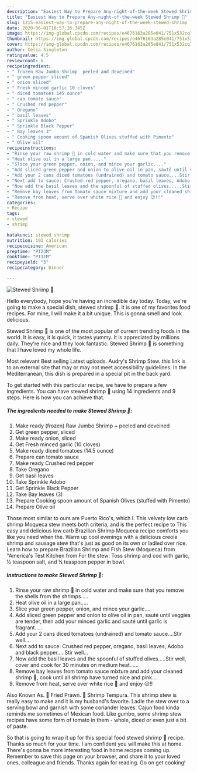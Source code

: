 ```yaml
---
description: "Easiest Way to Prepare Any-night-of-the-week Stewed Shrimp 🍤"
title: "Easiest Way to Prepare Any-night-of-the-week Stewed Shrimp 🍤"
slug: 1215-easiest-way-to-prepare-any-night-of-the-week-stewed-shrimp
date: 2020-06-01T10:57:26.345Z
image: https://img-global.cpcdn.com/recipes/e4676163a285e041/751x532cq70/stewed-shrimp-🍤-recipe-main-photo.jpg
thumbnail: https://img-global.cpcdn.com/recipes/e4676163a285e041/751x532cq70/stewed-shrimp-🍤-recipe-main-photo.jpg
cover: https://img-global.cpcdn.com/recipes/e4676163a285e041/751x532cq70/stewed-shrimp-🍤-recipe-main-photo.jpg
author: Celia Singleton
ratingvalue: 4.5
reviewcount: 6
recipeingredient:
- " frozen Raw Jumbo Shrimp  peeled and deveined"
- " green pepper sliced"
- " onion sliced"
- " Fresh minced garlic 10 cloves"
- " diced tomatoes 145 ounce"
- " can tomato sauce"
- " Crushed red pepper"
- " Oregano"
- " basil leaves"
- " Sprinkle Adobo"
- " Sprinkle Black Pepper"
- " Bay leaves 3"
- " Cooking spoon amount of Spanish Olives stuffed with Pimento"
- " Olive oil"
recipeinstructions:
- "Rinse your raw shrimp 🍤 in cold water and make sure that you remove the shells from the shrimps....."
- "Heat olive oil in a large pan....."
- "Slice your green pepper, onion, and mince your garlic...."
- "Add sliced green pepper and onion to olive oil in pan, sauté until veggies are tender, then add your minced garlic and sauté until garlic is fragrant....."
- "Add your 2 cans diced tomatoes (undrained) and tomato sauce....Stir well...."
- "Next add to sauce: Crushed red pepper, oregano, basil leaves, Adobo and black pepper.....Stir well..."
- "Now add the basil leaves and the spoonful of stuffed olives.....Stir well, cover and cook for 30 minutes on medium heat......"
- "Remove bay leaves from tomato sauce mixture and add your cleaned shrimp 🍤, cook until all shrimp have turned nice and pink...."
- "Remove from heat, serve over white rice 🍚 and enjoy 😉!!"
categories:
- Recipe
tags:
- stewed
- shrimp

katakunci: stewed shrimp 
nutrition: 191 calories
recipecuisine: American
preptime: "PT23M"
cooktime: "PT31M"
recipeyield: "3"
recipecategory: Dinner

---
```



![Stewed Shrimp 🍤](https://img-global.cpcdn.com/recipes/e4676163a285e041/751x532cq70/stewed-shrimp-🍤-recipe-main-photo.jpg)

Hello everybody, hope you're having an incredible day today. Today, we're going to make a special dish, stewed shrimp 🍤. It is one of my favorites food recipes. For mine, I will make it a bit unique. This is gonna smell and look delicious.

Stewed Shrimp 🍤 is one of the most popular of current trending foods in the world. It is easy, it is quick, it tastes yummy. It is appreciated by millions daily. They're nice and they look fantastic. Stewed Shrimp 🍤 is something that I have loved my whole life.

Most relevant Best selling Latest uploads. Audry&#39;s Shrimp Stew. this link is to an external site that may or may not meet accessibility guidelines. In the Mediterranean, this dish is prepared in a special pit in the back yard.


To get started with this particular recipe, we have to prepare a few ingredients. You can have stewed shrimp 🍤 using 14 ingredients and 9 steps. Here is how you can achieve that.

<!--inarticleads1-->

##### The ingredients needed to make Stewed Shrimp 🍤:

1. Make ready  (frozen) Raw Jumbo Shrimp ~ peeled and deveined
1. Get  green pepper, sliced
1. Make ready  onion, sliced
1. Get  Fresh minced garlic (10 cloves)
1. Make ready  diced tomatoes (14.5 ounce)
1. Prepare  can tomato sauce
1. Make ready  Crushed red pepper
1. Take  Oregano
1. Get  basil leaves
1. Take  Sprinkle Adobo
1. Get  Sprinkle Black Pepper
1. Take  Bay leaves (3)
1. Prepare  Cooking spoon amount of Spanish Olives (stuffed with Pimento)
1. Prepare  Olive oil


Those most similar to ours are Puerto Rico&#39;s, which I. This velvety low carb shrimp Moqueca stew meets both criteria, and is the perfect recipe to This easy and delicious low carb Brazilian Shrimp Moqueca recipe comforts you like you need when the. Warm up cool evenings with a delicious creole shrimp and sausage stew that&#39;s just as good on its own or ladled over rice. Learn how to prepare Brazilian Shrimp and Fish Stew (Moqueca) from &#34;America&#39;s Test Kitchen from For the stew: Toss shrimp and cod with garlic, ½ teaspoon salt, and ¼ teaspoon pepper in bowl. 

<!--inarticleads2-->

##### Instructions to make Stewed Shrimp 🍤:

1. Rinse your raw shrimp 🍤 in cold water and make sure that you remove the shells from the shrimps.....
1. Heat olive oil in a large pan.....
1. Slice your green pepper, onion, and mince your garlic....
1. Add sliced green pepper and onion to olive oil in pan, sauté until veggies are tender, then add your minced garlic and sauté until garlic is fragrant.....
1. Add your 2 cans diced tomatoes (undrained) and tomato sauce....Stir well....
1. Next add to sauce: Crushed red pepper, oregano, basil leaves, Adobo and black pepper.....Stir well...
1. Now add the basil leaves and the spoonful of stuffed olives.....Stir well, cover and cook for 30 minutes on medium heat......
1. Remove bay leaves from tomato sauce mixture and add your cleaned shrimp 🍤, cook until all shrimp have turned nice and pink....
1. Remove from heat, serve over white rice 🍚 and enjoy 😉!!


Also Known As. 🍤 Fried Prawn. 🍤 Shrimp Tempura. This shrimp stew is really easy to make and it is my husband&#39;s favorite. Ladle the stew over to a serving bowl and garnish with some coriander leaves. Cajun food kinda reminds me sometimes of Mexican food. Like gumbo, some shrimp stew recipes have some form of tomato in them - whole, diced or even just a bit of paste. 

So that is going to wrap it up for this special food stewed shrimp 🍤 recipe. Thanks so much for your time. I am confident you will make this at home. There's gonna be more interesting food in home recipes coming up. Remember to save this page on your browser, and share it to your loved ones, colleague and friends. Thanks again for reading. Go on get cooking!
